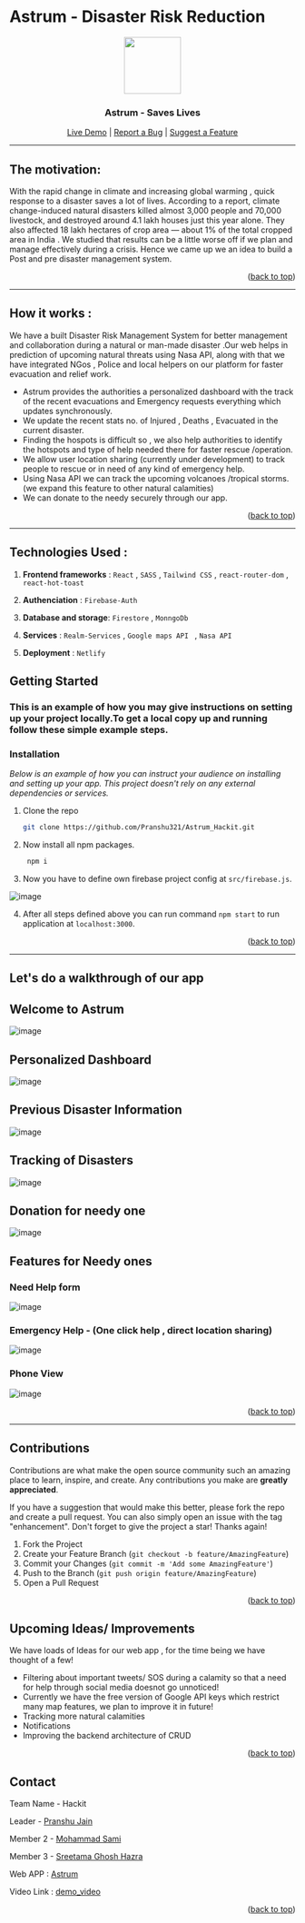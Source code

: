 # Astrum - Disaster Risk Reduction 

<div align="center">
  <a id="top" href="astrum-hackit.netlify.app" target="blank">
    <img src="https://user-images.githubusercontent.com/73426684/201504342-08cffce2-5087-4a69-b0ec-b9fa0ad6f49b.png" width="100px" alt="">
  </a>

  <h3 align="center">Astrum - Saves Lives</h3>

  <p align="center">
    <a href="https://astrum-hackit.netlify.app/" target="blank">Live Demo</a> |
    <a href="https://github.com/Pranshu321/Astrum_Hackit/issues" target="blank">Report a Bug</a> |
    <a href="https://github.com/Pranshu321/Astrum_Hackit/issues" target="blank">Suggest a Feature</a>
  </p>
</div>

---

## The motivation:
 
With the rapid change in climate and increasing global warming , quick response to a disaster saves a lot of lives. According to a report, climate change-induced natural disasters killed almost 3,000 people and 70,000 livestock, and destroyed around 4.1 lakh houses just this year alone. They also affected 18 lakh hectares of crop area — about 1% of the total cropped area in India . We studied that results can be a little worse off if we plan and manage effectively during a crisis. Hence we came up we an idea to build a Post and pre disaster management system.    

<!-- <img
  src=""
  alt="Alt text"
  title="Optional title"
  style="display: inline-block; margin: 0 auto; max-width: 300px"> -->
  
  <p align="right">(<a href="#top">back to top</a>)</p>
  
 ---

## How it works :

We have a built Disaster Risk Management System for better management and collaboration during a natural or man-made disaster .Our web helps in prediction of upcoming natural threats using Nasa API, along with that we have integrated NGos , Police and local helpers on our platform for faster evacuation and relief work.

  - Astrum provides the authorities a personalized dashboard with the track of the recent evacuations and Emergency requests everything which updates synchronously. 
  - We update the recent stats no. of Injured , Deaths , Evacuated in the current disaster.
  - Finding the hospots is difficult so , we also help authorities to identify the hotspots and type of help needed there for faster rescue /operation.
  - We allow user location sharing (currently under development) to track people to rescue or in need of any kind of emergency help.
  - Using Nasa API we can track the upcoming volcanoes /tropical storms. (we expand this feature to other natural calamities) 
  - We can donate to the needy securely through our app.

<p align="right">(<a href="#top">back to top</a>)</p>

---

## Technologies Used :

1. **Frontend frameworks** : `React` , `SASS` , `Tailwind CSS` , `react-router-dom` , `react-hot-toast`

2. **Authenciation**       : `Firebase-Auth`

3. **Database and storage**: `Firestore` , `MonngoDb`

4. **Services**            : `Realm-Services` , `Google maps API ` , `Nasa API`

5. **Deployment**          : `Netlify`


<!-- GETTING STARTED -->
## Getting Started

### This is an example of how you may give instructions on setting up your project locally.To get a local copy up and running follow these simple example steps.

### Installation

_Below is an example of how you can instruct your audience on installing and setting up your app. This project doesn't rely on any external dependencies or services._

1. Clone the repo
   ```sh
   git clone https://github.com/Pranshu321/Astrum_Hackit.git
   ```
2. Now install all npm packages.
   ```sh
    npm i 
   ```
   
3. Now you have to define own firebase project config at `src/firebase.js`.

  ![image](https://user-images.githubusercontent.com/86917304/201507081-c0e7cc6b-4d3f-4d99-8611-1ddf98afcd3f.png)

4. After all steps defined above you can run command `npm start` to run application at `localhost:3000`.

<p align="right">(<a href="#top">back to top</a>)</p>

---

## Let's do a walkthrough of our app


## Welcome to Astrum
![image](https://user-images.githubusercontent.com/86917304/201508083-06daafa1-7ea1-44f8-9cb5-bb053a88c230.png)

## Personalized Dashboard
![image](https://user-images.githubusercontent.com/86917304/201508215-44348334-f62c-4d30-ad41-6283452e0da2.png)

## Previous Disaster Information
![image](https://user-images.githubusercontent.com/86917304/201508254-cb7c8a9e-3709-419d-a90a-ffe6b1a29650.png)

## Tracking of Disasters 
![image](https://user-images.githubusercontent.com/86917304/201508273-9e9969ba-4dcf-449a-8514-f6f613cc843c.png)

## Donation for needy one
![image](https://user-images.githubusercontent.com/86917304/201508333-c7485405-ef3c-4850-a4b2-177f78e5d498.png)

## Features for Needy ones
### Need Help form
![image](https://user-images.githubusercontent.com/86917304/201508371-66709b0b-b2ba-4d95-9d33-0ba4f24dc9d6.png)

### Emergency Help - (One click help , direct location sharing)
![image](https://user-images.githubusercontent.com/86917304/201508392-3edda4b3-6fd6-4a4b-9bf9-a6900d06fd66.png)

### Phone View
![image](https://user-images.githubusercontent.com/86917304/201508184-86698777-c4b8-4314-84fc-2a61f517457d.png)


<p align="right">(<a href="#top">back to top</a>)</p>

---

## Contributions

Contributions are what make the open source community such an amazing place to learn, inspire, and create. Any contributions you make are **greatly appreciated**.

If you have a suggestion that would make this better, please fork the repo and create a pull request. You can also simply open an issue with the tag "enhancement".
Don't forget to give the project a star! Thanks again!

1. Fork the Project
2. Create your Feature Branch (`git checkout -b feature/AmazingFeature`)
3. Commit your Changes (`git commit -m 'Add some AmazingFeature'`)
4. Push to the Branch (`git push origin feature/AmazingFeature`)
5. Open a Pull Request

<p align="right">(<a href="#top">back to top</a>)</p>

<!---IDEAS--->
## Upcoming Ideas/ Improvements

We have loads of Ideas for our web app , for the time being we have thought of a few!

* Filtering about important tweets/ SOS during a calamity so that a need for help through social media doesnot go unnoticed! 
* Currently we have the free version of Google API keys which restrict many map features, we plan to improve it in future!
* Tracking more natural calamities 
* Notifications
* Improving the backend architecture of CRUD
  
<p align="right">(<a href="#top">back to top</a>)</p>

<!-- CONTACT -->
## Contact

Team Name - Hackit

Leader  - [Pranshu Jain](mailto:pranshujain0111@gmail.com)

Member 2 - [Mohammad Sami](https://github.com/MSamiDev)

Member 3 - [Sreetama Ghosh Hazra](https://github.com/Sreetama2001)

Web APP : [Astrum](https://astrum-hackit.netlify.app/)

Video Link : [demo_video]()

<p align="right">(<a href="#top">back to top</a>)</p>


